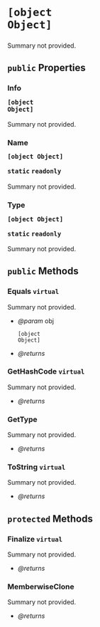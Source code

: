 # <code><p title="undefined">[object Object]</p></code>

Summary not provided.

## `public` Properties

### Info <code><p title="undefined">[object Object]</p></code>

Summary not provided.

### Name <code><p title="undefined">[object Object]</p></code> `static` `readonly`

Summary not provided.

### Type <code><p title="undefined">[object Object]</p></code> `static` `readonly`

Summary not provided.



## `public` Methods

### Equals `virtual`

Summary not provided.

- *@param* obj <code><p title="undefined">[object Object]</p></code>

- *@returns* 

### GetHashCode `virtual`

Summary not provided.

- *@returns* 

### GetType

Summary not provided.

- *@returns* 

### ToString `virtual`

Summary not provided.

- *@returns* 

## `protected` Methods

### Finalize `virtual`

Summary not provided.

- *@returns* 

### MemberwiseClone

Summary not provided.

- *@returns* 